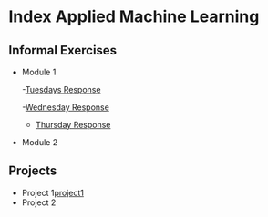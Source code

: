 # Index Applied Machine Learning

## Informal Exercises
- Module 1
  
  -[Tuesdays Response](tues1.md)
  
  -[Wednesday Response](wed1.md)
  - [Thursday Response](thur1.md)

  
- Module 2



## Projects

- Project 1[project1](projects/project1/project1_revised.md)
- Project 2